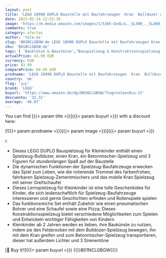 ```yaml
---
layout: post
title: 'LEGO 10990 DUPLO Baustelle mit Baufahrzeugen  Kran  Bulldozer und Betonmischer-Spielzeug für 2-jährige Jungen und Mädchen mit großen Steinen'
date: 2023-02-24 12:52:30
image: 'https://m.media-amazon.com/images/I/51Kh-OxdLcL._SL500_._SL400_.jpg'
comments: true
category: ofertas
author: 'tole.es'
slug: 'B01NCLGBGW-de LEGO 10990 DUPLO Baustelle mit Baufahrzeugen Kran...'
sku: 'B01NCLGBGW-de'
tags: [ 'Bauklötze & Bausteine','Bauspielzeug & Konstruktionsspielzeug','Konstruktionsfahrzeuge für Kinder','Spielfahrzeuge','Spielzeug','lego','🇩🇪', ]
actualPrice: 43.99 EUR
currency: EUR
price: 43.99
comparePrice: 64.99 EUR
prodname: 'LEGO 10990 DUPLO Baustelle mit Baufahrzeugen  Kran  Bulldozer und Betonmischer-Spielzeug für 2-jährige Jungen und Mädchen mit großen Steinen'
country: 'de'
flag: '🇩🇪'
brand: 'LEGO'
buyurl: 'https://www.amazon.de/dp/B01NCLGBGW/?tag=tolees0ca-21'
descuento: '32.31'
average: '46.07'
---
```


You can find [{{< param title >}}]({{< param buyurl >}}) with a discount here:

[![{{< param prodname >}}]({{< param image >}})]({{< param buyurl >}})

ℹ️:

- Dieses LEGO DUPLO Bauspielzeug für Kleinkinder enthält einen Spielzeug-Bulldozer, einen Kran, ein Betonmischer-Spielzeug und 3 Figuren für stundenlangen Spaß auf der Baustelle
- Die dynamischen Funktionen der Spielzeug-Baufahrzeuge erwecken das Spiel zum Leben, wie die rotierende Trommel des farbenfrohen, fahrbaren Spielzeug-Zementmischers und das mobile Kran Spielzeug mit seiner Greifschaufel
- Dieses Lernspielzeug für Kleinkinder ist eine tolle Geschenkidee für Kinder, die sich leidenschaftlich für Spielzeug-Baufahrzeuge interessieren und gerne Geschichten erfinden und Rollenspiele spielen
- Das funktionsreiche Set enthält Zubehör wie einen pneumatischen Bohrer und eine Schaufel sowie eine Pizza; Dieses Konstruktionsspielzeug bietet verschiedene Möglichkeiten zum Spielen und Entwickeln wichtiger Fähigkeiten von Kindern
- Kleinkinder ab 2 Jahren werden es lieben, ihre Baukünste zu nutzen, indem sie den Felsbrocken mit dem Bulldozer-Spielzeug bewegen, ihn mit dem Kran greifen und zum Betonmischer-Spielzeug transportieren, dieser hat außerdem Lichter und 3 Sirenentöne

[🛒 Buy it!!]({{< param buyurl >}})
{{<world>}}B01NCLGBGW{{</world>}}

